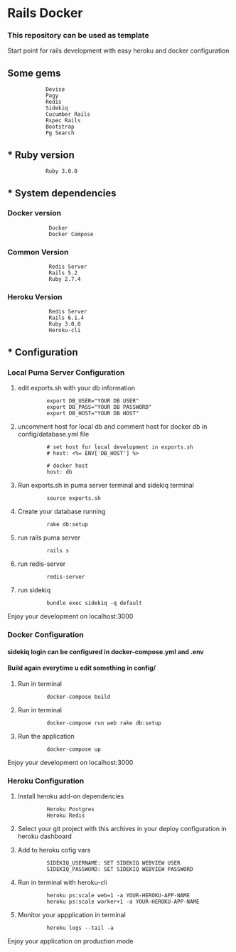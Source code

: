 # Rails Docker
### This repository can be used as template

Start point for rails development with easy heroku and docker configuration

## Some gems

                Devise
                Pagy
                Redis
                Sidekiq
                Cucumber Rails
                Rspec Rails
                Bootstrap
                Pg Search

## * Ruby version
                Ruby 3.0.0

## * System dependencies

### Docker version
                 Docker
                 Docker Compose

### Common Version
                 Redis Server
                 Rails 5.2
                 Ruby 2.7.4

### Heroku Version
                 Redis Server
                 Rails 6.1.4
                 Ruby 3.0.0
                 Heroku-cli

## * Configuration

### Local Puma Server Configuration
1) edit exports.sh with your db information

                export DB_USER="YOUR DB USER"
                export DB_PASS="YOUR DB PASSWORD"
                export DB_HOST="YOUR DB HOST"

2) uncomment host for local db and comment host for docker db in config/database.yml file

                # set host for local development in exports.sh
                # host: <%= ENV['DB_HOST'] %> 

                # docker host
                host: db  


2) Run exports.sh in puma server terminal and sidekiq terminal

                source exports.sh

3) Create your database running

                rake db:setup

4) run rails puma server

                rails s

5) run redis-server

                redis-server

6) run sidekiq 

                bundle exec sidekiq -q default

Enjoy your development on localhost:3000

### Docker Configuration
#### sidekiq login can be configured in docker-compose.yml and .env
#### Build again everytime u edit something in config/

1) Run in terminal

                docker-compose build

2) Run in terminal

                docker-compose run web rake db:setup

3) Run the application

                docker-compose up
Enjoy your development on localhost:3000
### Heroku Configuration

1) Install heroku add-on dependencies

                Heroku Postgres
                Heroku Redis

2) Select your git project with this archives in your deploy configuration in heroku dashboard

3) Add to heroku cofig vars

                SIDEKIQ_USERNAME: SET SIDEKIQ WEBVIEW USER
                SIDEKIQ_PASSWORD: SET SIDEKIQ WEBVIEW PASSWORD

4) Run in terminal with heroku-cli

                heroku ps:scale web=1 -a YOUR-HEROKU-APP-NAME
                heroku ps:scale worker+1 -a YOUR-HEROKU-APP-NAME
     
5) Monitor your appplication in terminal

                heroku logs --tail -a

Enjoy your application on production mode
